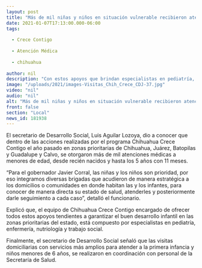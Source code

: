 ```yaml
---
layout: post
title: "Más de mil niñas y niños en situación vulnerable recibieron atención médica con Chihuahua Crece Contigo"
date: 2021-01-07T17:13:00.000-06:00
tags:
  
  - Crece Contigo
  
  - Atención Médica
  
  - chihuahua
  
author: nil
description: "Con estos apoyos que brindan especialistas en pediatría, enfermería, nutriología y trabajo social, se busca garantizar el buen desarrollo infantil en las zonas prioritarias del estado"
image: "/uploads/2021/images-Visitas_Chih_Crece_CDJ-37.jpg"
video: "nil"
audio: "nil"
alt: "Más de mil niñas y niños en situación vulnerable recibieron atención médica con Chihuahua Crece Contigo"
front: false
section: "Local"
news_id: 181938
---
```


El secretario de Desarrollo Social, Luis Aguilar Lozoya, dio a conocer que dentro de las acciones realizadas por el programa Chihuahua Crece Contigo el año pasado en zonas prioritarias de Chihuahua, Juárez, Batopilas y Guadalupe y Calvo, se otorgaron más de mil atenciones médicas a menores de edad, desde recién nacidos y hasta los 5 años con 11 meses.

“Para el gobernador Javier Corral, las niñas y los niños son prioridad, por eso integramos diversas brigadas que acudieron de manera estratégica a los domicilios o comunidades en donde habitan las y  los infantes, para conocer de manera directa su estado de salud, atenderles y posteriormente darle seguimiento a cada caso”, detalló el funcionario.

Explicó que, el equipo de Chihuahua Crece Contigo encargado de ofrecer todos estos apoyos tendientes a garantizar el buen desarrollo infantil en las zonas prioritarias del estado, está compuesto por especialistas en pediatría, enfermería, nutriología y trabajo social.

Finalmente, el secretario de Desarrollo Social señaló que las visitas domiciliarias con servicios más amplios para atender a la primera infancia y niños menores de 6 años, se realizaron en coordinación con personal de la Secretaría de Salud.